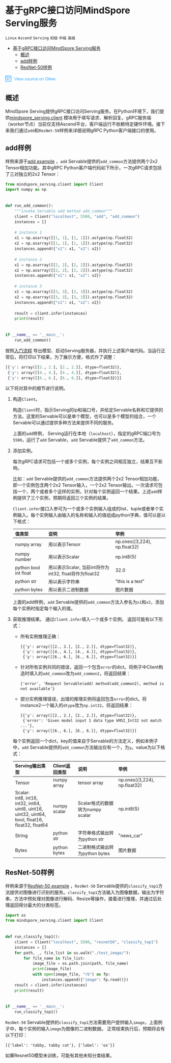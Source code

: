 # 基于gRPC接口访问MindSpore Serving服务

`Linux` `Ascend` `Serving` `初级` `中级` `高级`

<!-- TOC -->

- [基于gRPC接口访问MindSpore Serving服务](#基于grpc接口访问mindspore-serving服务)
    - [概述](#概述)
    - [add样例](#add样例)
    - [ResNet-50样例](#resnet50样例)

<!-- /TOC -->

<a href="https://gitee.com/mindspore/docs/tree/master/tutorials/inference/source_zh_cn/serving_grpc.md" target="_blank"><img src="_static/logo_source.png"></a>

## 概述

MindSpore Serving提供gRPC接口访问Serving服务。在Python环境下，我们提供[mindspore_serving.client](https://gitee.com/mindspore/serving/blob/master/mindspore_serving/client/python/client.py) 模块用于填写请求、解析回复。gRPC服务端（worker节点）当前仅支持Ascend平台，客户端运行不依赖特定硬件环境。接下来我们通过`add`和`ResNet-50`样例来详细说明gRPC Python客户端接口的使用。

## add样例

样例来源于[add example](https://gitee.com/mindspore/serving/blob/master/mindspore_serving/example/add/client.py) ，`add` Servable提供的`add_common`方法提供两个2x2 Tensor相加功能。其中gRPC Python客户端代码如下所示，一次gRPC请求包括了三对独立的2x2 Tensor：

```python
from mindspore_serving.client import Client
import numpy as np


def run_add_common():
    """invoke Servable add method add_common"""
    client = Client("localhost", 5500, "add", "add_common")
    instances = []

    # instance 1
    x1 = np.asarray([[1, 1], [1, 1]]).astype(np.float32)
    x2 = np.asarray([[1, 1], [1, 1]]).astype(np.float32)
    instances.append({"x1": x1, "x2": x2})

    # instance 2
    x1 = np.asarray([[2, 2], [2, 2]]).astype(np.float32)
    x2 = np.asarray([[2, 2], [2, 2]]).astype(np.float32)
    instances.append({"x1": x1, "x2": x2})

    # instance 3
    x1 = np.asarray([[3, 3], [3, 3]]).astype(np.float32)
    x2 = np.asarray([[3, 3], [3, 3]]).astype(np.float32)
    instances.append({"x1": x1, "x2": x2})

    result = client.infer(instances)
    print(result)


if __name__ == '__main__':
    run_add_common()
```

按照[入门流程](https://www.mindspore.cn/tutorial/inference/zh-CN/master/serving_example.html) 导出模型、启动Serving服务器，并执行上述客户端代码。当运行正常后，将打印以下结果，为了展示方便，格式作了调整：

```python
[{'y': array([[2., 2.], [2., 2.]], dtype=float32)},
 {'y': array([[4., 4.], [4., 4.]], dtype=float32)},
 {'y': array([[6., 6.], [6., 6.]], dtype=float32)}]
```

以下将对其中的细节进行说明。

1. 构造`Client`。

    构造`Client`时，指示Serving的ip和端口号，并给定Servable名称和它提供的方法。这里的Servable可以是单个模型，也可以是多个模型的组合，一个Servable可以通过提供多种方法来提供不同的服务。

    上面的`add`样例， Serving运行在本地（`localhost`），指定的gRPC端口号为`5500`，运行了`add` Servable，`add` Servable提供了`add_common`方法。

2. 添加实例。

   每次gRPC请求可包括一个或多个实例，每个实例之间相互独立，结果互不影响。

   比如：`add` Servable提供的`add_common`方法提供两个2x2 Tensor相加功能，即一个实例包含两个2x2 Tensor输入，一个2x2 Tensor输出。一次请求可包括一个、两个或者多个这样的实例，针对每个实例返回一个结果。上述`add`样例提供了三个实例，预期将返回三个实例的结果。

   `Client.infer`接口入参可为一个或多个实例输入组成的list、tuple或者单个实例输入。每个实例输入由输入的名称和输入的值组成python字典，值可以是以下格式：

    |  值类型   | 说明  |  举例  |
    |  ----  | ----  |  ---- |
    | numpy array  | 用以表示Tensor | np.ones((3,224), np.float32) |
    | numpy number | 用以表示Scalar | np.int8(5)  |
    | python bool int float | 用以表示Scalar, 当前int将作为int32, float将作为float32 | 32.0  |
    | python str | 用以表示字符串 | "this is a text"  |
    | python bytes | 用以表示二进制数据 | 图片数据  |

    上面的add样例，`add` Servable提供的`add_common`方法入参名为`x1`和`x2`，添加每个实例时指定每个输入的值。

3. 获取推理结果。
    通过`Client.infer`填入一个或多个实例。
    返回可能有以下形式：

    - 所有实例推理正确：

        ```shell
        [{'y': array([[2., 2.], [2., 2.]], dtype=float32)},
         {'y': array([[4., 4.], [4., 4.]], dtype=float32)},
         {'y': array([[6., 6.], [6., 6.]], dtype=float32)}]
        ```

    - 针对所有实例共同的错误，返回一个包含`error`的dict。将例子中Client构造时填入的`add_common`改为`add_common2`，将返回结果：

        ```shell
        {'error', 'Request Servable(add) method(add_common2), method is not available'}
        ```

    - 部分实例推理错误，出错的推理实例将返回包含`error`的dict。将instance2一个输入的`dtype`改为`np.int32`，将返回结果：

        ```shell
        [{'y': array([[2., 2.], [2., 2.]], dtype=float32)},
         {'error': 'Given model input 1 data type kMSI_Int32 not match ...'},
         {'y': array([[6., 6.], [6., 6.]], dtype=float32)}]
        ```

    每个实例返回一个dict，key的值来自于Servable的方法定义，例如本例子中，`add` Servable提供的`add_common`方法输出仅有一个，为`y`。value为以下格式：

    |  Serving输出类型 | Client返回类型   | 说明  |  举例  |
    |  ----  | ----  |  ---- | ---- |
    | Tensor | numpy array | tensor array | np.ones((3,224), np.float32) |
    | Scalar: <br>int8, int16, int32, int64, <br>uint8, uint16, uint32, uint64, <br>bool, float16, float32, float64 | numpy scalar | Scalar格式的数据转为numpy scalar | np.int8(5)  |
    | String | python str | 字符串格式输出转为python str | "news_car"  |
    | Bytes | python bytes | 二进制格式输出转为python bytes | 图片数据  |

## ResNet-50样例

样例来源于[ResNet-50 example](https://gitee.com/mindspore/serving/blob/master/mindspore_serving/example/resnet/client.py) ，`ResNet-50` Servable提供的`classify_top1`方法提供对图像进行识别的服务。`classify_top1`方法输入为图像数据，输出为字符串，方法中预处理对图像进行解码、Resize等操作，接着进行推理，并通过后处理返回得分最大的分类标签。

```python
import os
from mindspore_serving.client import Client


def run_classify_top1():
    client = Client("localhost", 5500, "resnet50", "classify_top1")
    instances = []
    for path, _, file_list in os.walk("./test_image/"):
        for file_name in file_list:
            image_file = os.path.join(path, file_name)
            print(image_file)
            with open(image_file, "rb") as fp:
                instances.append({"image": fp.read()})
    result = client.infer(instances)
    print(result)


if __name__ == '__main__':
    run_classify_top1()
```

`ResNet-50` Servable提供的`classify_top1`方法需要用户提供输入`image`，上面例子中，每个实例的输入`image`为图像的二进制数据。
正常结束执行后，预期将会有以下打印：

```shell
[{'label': 'tabby, tabby cat'}, {'label': 'ox'}]
```

如果Resnet50模型未训练，可能有其他未知分类结果。
